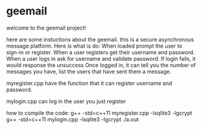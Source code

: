 # geemail
welcome to the geemail project!



here are some instuctions about the geemail.
this is a secure asynchronous message platform. 
Here is what is do: When loaded prompt the user to sign-in or register.
When a user registers get their username and password.
When a user logs in ask for username and validate password. 
If login fails, it would response the unsuccess 
Once logged in, it can tell you the number of messages you have, 
list the users that have sent them a message. 

myregister.cpp have the function that it can register username and password.

mylogin.cpp can log in the user you just register



how to compile the code:
 g++ -std=c++11 myregister.cpp -lsqlite3 -lgcrypt
 g++ -std=c++11 mylogin.cpp -lsqlite3 -lgcrypt
 ./a.out
 
